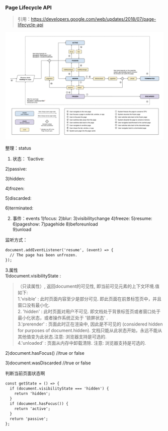 ###  Page Lifecycle API
>引用：https://developers.google.com/web/updates/2018/07/page-lifecycle-api


![](./page-lifecycle-api-state-event-flow.png)

整理：status
1. 状态：
1)active:

2)passive:

3)hidden:


4)frozen:

5)discarded:

6)terminated:

2. 事件：events
1)focus:
2)blur:
3)visibilitychange
4)freeze:
5)resume:
6)pageshow:
7)pagehide
8)beforeunload	
9)unload

监听方式：
```
document.addEventListener('resume', (event) => {
  // The page has been unfrozen.
});
```
3.属性   
1)document.visibilityState :
>（只读属性）, 返回document的可见性, 即当前可见元素的上下文环境.值如下:  
    1.'visible' : 此时页面内容至少是部分可见. 即此页面在前景标签页中，并且窗口没有最小化.    
    2. 'hidden' : 此时页面对用户不可见. 即文档处于背景标签页或者窗口处于最小化状态，或者操作系统正处于 '锁屏状态' .    
    3.'prerender' : 页面此时正在渲染中, 因此是不可见的 (considered hidden for purposes of document.hidden). 文档只能从此状态开始，永远不能从其他值变为此状态.注意: 浏览器支持是可选的.    
    4.'unloaded' : 页面从内存中卸载清除. 注意: 浏览器支持是可选的.

2)document.hasFocus()  //true or false

3)document.wasDiscarded  //true or false   


判断当前页面状态啊
```
const getState = () => {
  if (document.visibilityState === 'hidden') {
    return 'hidden';
  }
  if (document.hasFocus()) {
    return 'active';
  }
  return 'passive';
};

```
